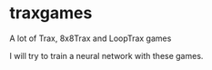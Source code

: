 # traxgames
A lot of Trax, 8x8Trax and LoopTrax games

I will try to train a neural network with these games.
